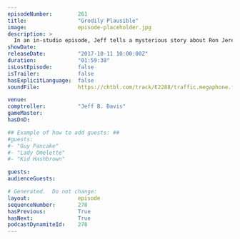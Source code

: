 ```yaml
---
episodeNumber:        261
title:                "Grodily Plausible"
image:                episode-placeholder.jpg
description: >
  In an in-studio episode, Jeff tells a mysterious story about Ron Jeremy and Dan discusses the tragedy in Las Vegas as well as the effect of easily-available smut on the web on today's youth. Then the role playing gang ventures forth in their exploits. ...
showDate:             
releaseDate:          "2017-10-11 10:00:00Z"
duration:             "01:59:38"
isLostEpisode:        false
isTrailer:            false
hasExplicitLanguage:  false
soundFile:            https://chtbl.com/track/E2288/traffic.megaphone.fm/STA9796926661.mp3?updated=1596587868

venue:                
comptroller:          "Jeff B. Davis"
gameMaster:           
hasDnD:               

## Example of how to add guests: ##
#guests:
#- "Guy Pancake"
#- "Lady Omelette"
#- "Kid Hashbrown"

guests:
audienceGuests:

# Generated.  Do not change:
layout:               episode
sequenceNumber:       278
hasPrevious:          True
hasNext:              True
podcastDynamiteId:    278
---
```


<!-- The episode description will be rendered here -->
<!-- Add your content below here -->

